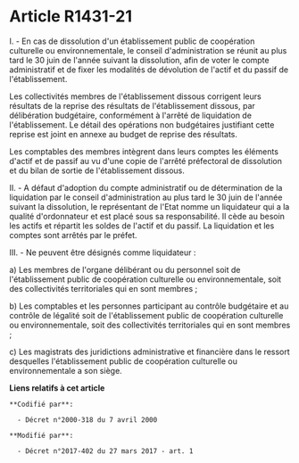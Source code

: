 # Article R1431-21

I. - En cas de dissolution d'un établissement public de coopération culturelle ou environnementale, le conseil
d'administration se réunit au plus tard le 30 juin de l'année suivant la dissolution, afin de voter le compte administratif
et de fixer les modalités de dévolution de l'actif et du passif de l'établissement.

Les collectivités membres de l'établissement dissous corrigent leurs résultats de la reprise des résultats de l'établissement
dissous, par délibération budgétaire, conformément à l'arrêté de liquidation de l'établissement. Le détail des opérations non
budgétaires justifiant cette reprise est joint en annexe au budget de reprise des résultats.

Les comptables des membres intègrent dans leurs comptes les éléments d'actif et de passif au vu d'une copie de l'arrêté
préfectoral de dissolution et du bilan de sortie de l'établissement dissous.

II. - A défaut d'adoption du compte administratif ou de détermination de la liquidation par le conseil d'administration au
plus tard le 30 juin de l'année suivant la dissolution, le représentant de l'Etat nomme un liquidateur qui a la qualité
d'ordonnateur et est placé sous sa responsabilité. Il cède au besoin les actifs et répartit les soldes de l'actif et du
passif. La liquidation et les comptes sont arrêtés par le préfet.

III. - Ne peuvent être désignés comme liquidateur :

a) Les membres de l'organe délibérant ou du personnel soit de l'établissement public de coopération culturelle ou
environnementale, soit des collectivités territoriales qui en sont membres ;

b) Les comptables et les personnes participant au contrôle budgétaire et au contrôle de légalité soit de l'établissement
public de coopération culturelle ou environnementale, soit des collectivités territoriales qui en sont membres ;

c) Les magistrats des juridictions administrative et financière dans le ressort desquelles l'établissement public de
coopération culturelle ou environnementale a son siège.

**Liens relatifs à cet article**

	**Codifié par**:

	  - Décret n°2000-318 du 7 avril 2000

	**Modifié par**:

	  - Décret n°2017-402 du 27 mars 2017 - art. 1
